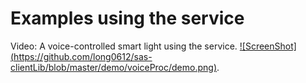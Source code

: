 Examples using the service
==================

Video: A voice-controlled smart light using the service.
[![ScreenShot] (https://github.com/long0612/sas-clientLib/blob/master/demo/voiceProc/demo.png)](http://vimeo.com/104966491).
